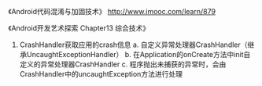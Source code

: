 
《Android代码混淆与加固技术》
http://www.imooc.com/learn/879

《Android开发艺术探索 Chapter13 综合技术》
1. CrashHandler获取应用的crash信息
    a. 自定义异常处理器CrashHandler（继承UncaughtExceptionHandler）
    b. 在Application的onCreate方法中init自定义的异常处理器CrashHandler
    c. 程序抛出未捕获的异常时，会由CrashHandler中的uncaughtException方法进行处理
